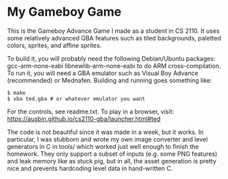 My Gameboy Game
===============

This is the Gameboy Advance Game I made as a student in CS 2110. It uses
some relatively advanced GBA features such as tiled backgrounds,
paletted colors, sprites, and affine sprites.

To build it, you will probably need the following Debian/Ubuntu
packages: gcc-arm-none-eabi libnewlib-arm-none-eabi to do ARM
cross-compilation. To run it, you will need a GBA emulator such as
Visual Boy Advance (recommended) or Mednafen. Building and running goes
something like:

    $ make
    $ vba ted.gba # or whatever emulator you want

For the controls, see readme.txt. To play in a browser, visit:
https://ausbin.github.io/cs2110-gba/launcher.html#ted

The code is not beautiful since it was made in a week, but it works. In
particular, I was stubborn and wrote my own image converter and level
generators in C in tools/ which worked just well enough to finish the
homework. They only support a subset of inputs (e.g. some PNG features)
and leak memory like as stuck pig, but in all, the asset generation is
pretty nice and prevents hardcoding level data in hand-written C.
